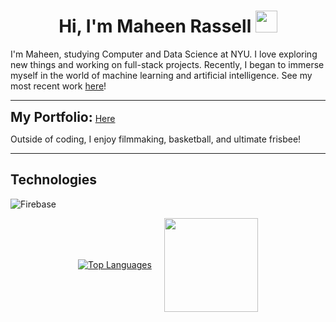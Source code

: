 <h1 align="center"><b>Hi, I'm Maheen Rassell </b><img src="https://media.giphy.com/media/hvRJCLFzcasrR4ia7z/giphy.gif" width="35"></h1>

<p>I'm Maheen, studying Computer and Data Science at NYU. I love exploring new things and working on full-stack projects. Recently, I began to immerse myself in the world of machine learning and artificial intelligence. See my most recent work <a href="https://ordinary-health-cab.notion.site/Image-Classification-Neural-Network-FROM-SCRATCH-72aa4de370f54d5d8a30dd50da0a92f3?pvs=4">here</a>!</p>

<hr>

<h2 style="display: inline;">My Portfolio:</h2> <a href="https://mrassell.com">Here</a>

<p>Outside of coding, I enjoy filmmaking, basketball, and ultimate frisbee!</p>

<hr>

<h2>Technologies</h2>
<p>
  <img src="https://img.shields.io/badge/firebase-a08021?style=for-the-badge&logo=firebase&logoColor=ffcd34" alt="Firebase">
</p>

<div style="display: flex; align-items: center; justify-content: center;">
  <a href="https://github.com/anuraghazra/github-readme-stats">
    <img src="https://github-readme-stats.vercel.app/api/top-langs/?username=mrassell" alt="Top Languages">
  </a>
  <img src="https://i.giphy.com/media/v1.Y2lkPTc5MGI3NjExbjQwenliZmZzeWdvNGFqNjlzZ3RvZ3hleXMwenc5c3V0MHl0bWJrdCZlcD12MV9pbnRlcm5hbF9naWZfYnlfaWQmY3Q9Zw/du3J3cXyzhj75IOgvA/giphy.gif" width="150" style="margin-left: 20px;">
</div>
